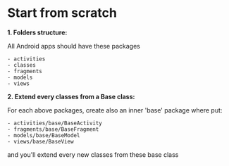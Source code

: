 # Start from scratch

**1. Folders structure:**

All Android apps should have these packages
```
- activities
- classes
- fragments
- models
- views
```

**2. Extend every classes from a Base class:**

For each above packages, create also an inner 'base' package where put:

```
- activities/base/BaseActivity
- fragments/base/BaseFragment
- models/base/BaseModel
- views/base/BaseView
```

and you'll extend every new classes from these base class
